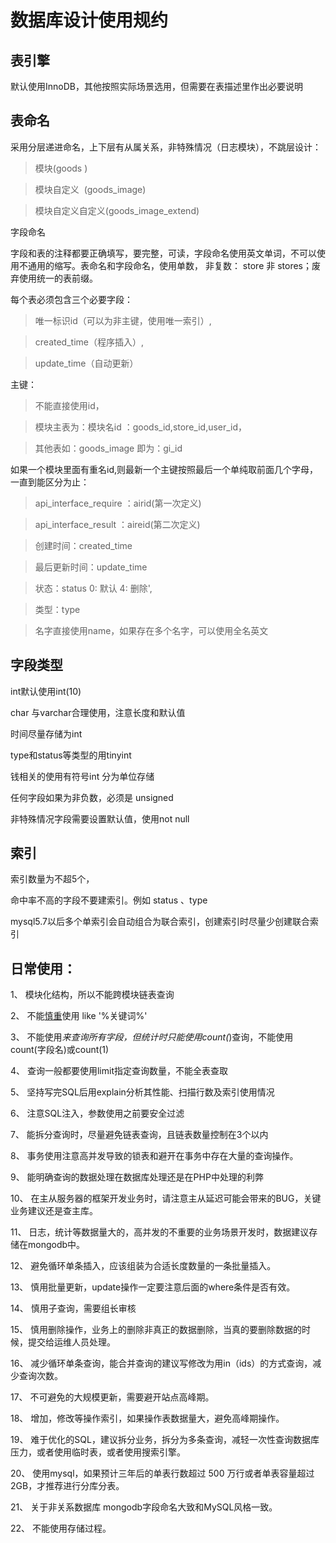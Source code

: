 # 数据库设计使用规约

## 表引擎
默认使用InnoDB，其他按照实际场景选用，但需要在表描述里作出必要说明

## 表命名
采用分层递进命名，上下层有从属关系，非特殊情况（日志模块），不跳层设计：

> 模块(goods )

> 模块自定义  (goods_image)

> 模块自定义自定义(goods_image_extend)

字段命名

字段和表的注释都要正确填写，要完整，可读，字段命名使用英文单词，不可以使用不通用的缩写。表命名和字段命名，使用单数，
非复数： store 非 stores；废弃使用统一的表前缀。

每个表必须包含三个必要字段：
> 唯一标识id（可以为非主键，使用唯一索引）,

> created_time（程序插入）,

> update_time（自动更新）

主键：
> 不能直接使用id，

> 模块主表为：模块名id ：goods_id,store_id,user_id，

> 其他表如：goods_image 即为：gi_id

如果一个模块里面有重名id,则最新一个主键按照最后一个单纯取前面几个字母，一直到能区分为止：
> api_interface_require ：airid(第一次定义)

> api_interface_result  ：aireid(第二次定义)

> 创建时间：created_time

> 最后更新时间：update_time

> 状态：status  0: 默认 4: 删除',

> 类型：type

> 名字直接使用name，如果存在多个名字，可以使用全名英文

## 字段类型
int默认使用int(10)

char 与varchar合理使用，注意长度和默认值

时间尽量存储为int

type和status等类型的用tinyint

钱相关的使用有符号int 分为单位存储

任何字段如果为非负数，必须是 unsigned

非特殊情况字段需要设置默认值，使用not null

## 索引
索引数量为不超5个，

命中率不高的字段不要建索引。例如 status 、type

mysql5.7以后多个单索引会自动组合为联合索引，创建索引时尽量少创建联合索引

## 日常使用：

1、    模块化结构，所以不能跨模块链表查询

2、    不能[慎重]()使用 like '%关键词%'

3、    不能使用*来查询所有字段，但统计时只能使用count(*)查询，不能使用count(字段名)或count(1)

4、    查询一般都要使用limit指定查询数量，不能全表查取

5、    坚持写完SQL后用explain分析其性能、扫描行数及索引使用情况

6、    注意SQL注入，参数使用之前要安全过滤

7、    能拆分查询时，尽量避免链表查询，且链表数量控制在3个以内

8、    事务使用注意高并发导致的锁表和避开在事务中存在大量的查询操作。

9、    能明确查询的数据处理在数据库处理还是在PHP中处理的利弊

10、   在主从服务器的框架开发业务时，请注意主从延迟可能会带来的BUG，关键业务建议还是查主库。

11、   日志，统计等数据量大的，高并发的不重要的业务场景开发时，数据建议存储在mongodb中。

12、   避免循环单条插入，应该组装为合适长度数量的一条批量插入。

13、   慎用批量更新，update操作一定要注意后面的where条件是否有效。

14、   慎用子查询，需要组长审核

15、   慎用删除操作，业务上的删除非真正的数据删除，当真的要删除数据的时候，提交给运维人员处理。

16、   减少循环单条查询，能合并查询的建议写修改为用in（ids）的方式查询，减少查询次数。

17、   不可避免的大规模更新，需要避开站点高峰期。

18、   增加，修改等操作索引，如果操作表数据量大，避免高峰期操作。

19、   难于优化的SQL，建议拆分业务，拆分为多条查询，减轻一次性查询数据库压力，或者使用临时表，或者使用搜索引擎。

20、   使用mysql，如果预计三年后的单表行数超过 500 万行或者单表容量超过 2GB，才推荐进行分库分表。

21、   关于非关系数据库 mongodb字段命名大致和MySQL风格一致。

22、   不能使用存储过程。

